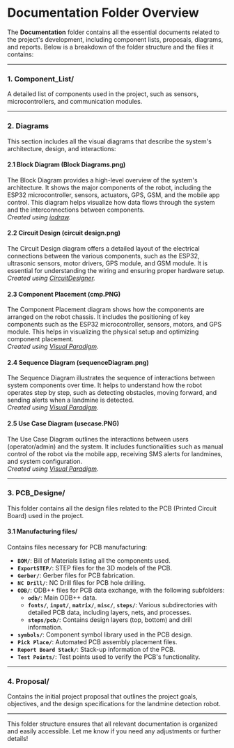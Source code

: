# Documentation Folder Overview

The **Documentation** folder contains all the essential documents related to the project's development, including component lists, proposals, diagrams, and reports. Below is a breakdown of the folder structure and the files it contains:

---

### 1. **Component_List/**
A detailed list of components used in the project, such as sensors, microcontrollers, and communication modules.

---

### 2. **Diagrams**
This section includes all the visual diagrams that describe the system's architecture, design, and interactions:

#### 2.1 **Block Diagram (Block Diagrams.png)**
The Block Diagram provides a high-level overview of the system's architecture. It shows the major components of the robot, including the ESP32 microcontroller, sensors, actuators, GPS, GSM, and the mobile app control. This diagram helps visualize how data flows through the system and the interconnections between components.  
*Created using [iodraw](https://app.diagrams.net/).*

#### 2.2 **Circuit Design (circuit design.png)**
The Circuit Design diagram offers a detailed layout of the electrical connections between the various components, such as the ESP32, ultrasonic sensors, motor drivers, GPS module, and GSM module. It is essential for understanding the wiring and ensuring proper hardware setup.  
*Created using [CircuitDesigner](https://app.cirkitdesigner.com/).*

#### 2.3 **Component Placement (cmp.PNG)**
The Component Placement diagram shows how the components are arranged on the robot chassis. It includes the positioning of key components such as the ESP32 microcontroller, sensors, motors, and GPS module. This helps in visualizing the physical setup and optimizing component placement.  
*Created using [Visual Paradigm](https://online.visual-paradigm.com/).*

#### 2.4 **Sequence Diagram (sequenceDiagram.png)**
The Sequence Diagram illustrates the sequence of interactions between system components over time. It helps to understand how the robot operates step by step, such as detecting obstacles, moving forward, and sending alerts when a landmine is detected.  
*Created using [Visual Paradigm](https://online.visual-paradigm.com/).*

#### 2.5 **Use Case Diagram (usecase.PNG)**
The Use Case Diagram outlines the interactions between users (operator/admin) and the system. It includes functionalities such as manual control of the robot via the mobile app, receiving SMS alerts for landmines, and system configuration.  
*Created using [Visual Paradigm](https://online.visual-paradigm.com/).*

---

### 3. **PCB_Designe/**
This folder contains all the design files related to the PCB (Printed Circuit Board) used in the project.

#### 3.1 **Manufacturing files/**
Contains files necessary for PCB manufacturing:
- **`BOM/`**: Bill of Materials listing all the components used.
- **`ExportSTEP/`**: STEP files for the 3D models of the PCB.
- **`Gerber/`**: Gerber files for PCB fabrication.
- **`NC Drill/`**: NC Drill files for PCB hole drilling.
- **`ODB/`**: ODB++ files for PCB data exchange, with the following subfolders:
  - **`odb/`**: Main ODB++ data.
  - **`fonts/`**, **`input/`**, **`matrix/`**, **`misc/`**, **`steps/`**: Various subdirectories with detailed PCB data, including layers, nets, and processes.
  - **`steps/pcb/`**: Contains design layers (top, bottom) and drill information.
- **`symbols/`**: Component symbol library used in the PCB design.
- **`Pick Place/`**: Automated PCB assembly placement files.
- **`Report Board Stack/`**: Stack-up information of the PCB.
- **`Test Points/`**: Test points used to verify the PCB's functionality.

---

### 4. **Proposal/**
Contains the initial project proposal that outlines the project goals, objectives, and the design specifications for the landmine detection robot.

---

This folder structure ensures that all relevant documentation is organized and easily accessible. Let me know if you need any adjustments or further details!
